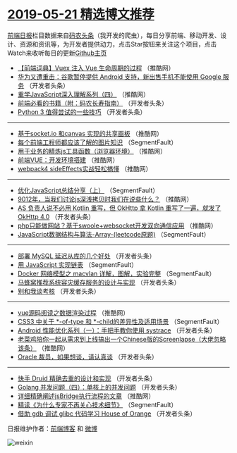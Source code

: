 # [2019-05-21 精选博文推荐](https://toutiao.qdkfweb.cn/date/2019/05/21)

[前端日报](https://qdkfweb.cn/c/news)栏目数据来自[码农头条](https://toutiao.qdkfweb.cn/)（我开发的爬虫），每日分享前端、移动开发、设计、资源和资讯等，为开发者提供动力，点击Star按钮来关注这个项目，点击Watch来收听每日的更新[Github主页](https://github.com/kujian/frontendDaily)
* [【前端词典】Vuex 注入 Vue 生命周期的过程](https://toutiao.qdkfweb.cn/111979.html) （推酷网）
* [华为又遭重击：谷歌暂停提供 Android 支持，新出售手机不能使用 Google 服务](https://toutiao.qdkfweb.cn/111912.html) （开发者头条）
* [重学JavaScript深入理解系列（四）](https://toutiao.qdkfweb.cn/111959.html) （推酷网）
* [前端必看的书籍（附：码农长寿指南）](https://toutiao.qdkfweb.cn/111916.html) （开发者头条）
* [Python 3 值得尝试的一些技巧](https://toutiao.qdkfweb.cn/111910.html) （开发者头条）

***
* [基于socket.io 和canvas 实现的共享画板](https://toutiao.qdkfweb.cn/111954.html) （推酷网）
* [每个前端工程师都应该了解的图片知识](https://toutiao.qdkfweb.cn/111888.html) （SegmentFault）
* [用于业务的精炼js工具函数（浏览器环境）](https://toutiao.qdkfweb.cn/111955.html) （推酷网）
* [前端VUE：开发环境搭建](https://toutiao.qdkfweb.cn/111966.html) （推酷网）
* [webpack4 sideEffects实战轻松搞懂](https://toutiao.qdkfweb.cn/111956.html) （推酷网）

***
* [优化JavaScript总结分享（上）](https://toutiao.qdkfweb.cn/111900.html) （SegmentFault）
* [9012年，当我们讨论js深浅拷贝时我们在说些什么？](https://toutiao.qdkfweb.cn/111957.html) （推酷网）
* [AS 负责人说不必用 Kotlin 重写，但 OkHttp 拿 Kotlin 重写了一遍，就发了 OkHttp 4.0](https://toutiao.qdkfweb.cn/111933.html) （开发者头条）
* [php只能做网站？基于swoole+websocket开发双向通信应用](https://toutiao.qdkfweb.cn/111947.html) （推酷网）
* [JavaScript数据结构与算法-Array-(leetcode原题)](https://toutiao.qdkfweb.cn/111904.html) （SegmentFault）

***
* [部署 MySQL 延迟从库的几个好处](https://toutiao.qdkfweb.cn/111936.html) （开发者头条）
* [用 JavaScript 实现链表](https://toutiao.qdkfweb.cn/111895.html) （SegmentFault）
* [Docker 网络模型之 macvlan 详解，图解，实验完整](https://toutiao.qdkfweb.cn/111906.html) （SegmentFault）
* [马蜂窝推荐系统容灾缓存服务的设计与实现](https://toutiao.qdkfweb.cn/111938.html) （开发者头条）
* [别和我谈考核](https://toutiao.qdkfweb.cn/111917.html) （开发者头条）

***
* [vue源码阅读之数据渲染过程](https://toutiao.qdkfweb.cn/111952.html) （推酷网）
* [CSS3 中关于 *-of-type 和 *-child的差异性及适用场景](https://toutiao.qdkfweb.cn/111896.html) （SegmentFault）
* [Android 性能优化系列（一）：手把手教你使用 systrace](https://toutiao.qdkfweb.cn/111928.html) （开发者头条）
* [老菜鸡陪你一起从需求到上线搞出一个Chinese版的Screenlapse（大佬忽略该条）](https://toutiao.qdkfweb.cn/111963.html) （推酷网）
* [Oracle 裁员，如果想谈，请认真谈](https://toutiao.qdkfweb.cn/111907.html) （开发者头条）

***
* [快手 Druid 精确去重的设计和实现](https://toutiao.qdkfweb.cn/111939.html) （开发者头条）
* [Golang 并发问题（四）：单核上的并发问题](https://toutiao.qdkfweb.cn/111918.html) （开发者头条）
* [详细精确阐述jsBridge执行流程的文章](https://toutiao.qdkfweb.cn/111953.html) （推酷网）
* [精读《为什么专家不再关心技术细节》](https://toutiao.qdkfweb.cn/111897.html) （SegmentFault）
* [借助 gdb 调试 glibc 代码学习 House of Orange](https://toutiao.qdkfweb.cn/111929.html) （开发者头条）

日报维护作者：[前端博客](https://qdkfweb.cn/) 和 [微博](https://qdkfweb.cn/go/weibo)

![weixin](https://user-images.githubusercontent.com/3055447/38468989-651132ac-3b80-11e8-8e6b-15122322a9d7.png)